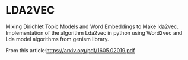 # LDA2VEC
Mixing Dirichlet Topic Models and Word Embeddings to Make lda2vec.
Implementation of the algorithm Lda2vec in python using Word2vec and Lda model algorithms from genism library.

From this article:https://arxiv.org/pdf/1605.02019.pdf
